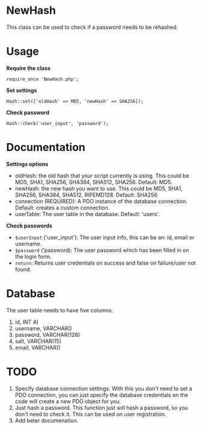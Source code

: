 # NewHash

This class can be used to check if a password needs to be rehashed.

Usage
=====

**Require the class**

```
require_once 'NewHash.php';
```

**Set settings**

```
Hash::set(['oldHash' => MD5, 'newHash' => SHA256]);
```

**Check password**

```
Hash::check('user_input', 'password');
```

Documentation
=============

**Settings options**

 - oldHash: the old hash that your script currently is using. This could be MD5, SHA1, SHA256, SHA384, SHA512, SHA256. Default: MD5.
 - newHash: the new hash you want to use. This could be MD5, SHA1, SHA256, SHA384, SHA512, RIPEMD128. Default: SHA256
 - connection (REQUIRED): A PDO instance of the database connection. Default: creates a custom connection.
 - userTable: The user table in the database. Default: 'users'.
 
**Check passwords**

 - ```$userInput``` ('user_input'): The user input info, this can be an: id, email or username.
 - ```$password``` ('password): The user password which has been filled in on the login form.
 - ```return```: Returns user credentials on success and false on failure/user not found.
 
Database
========

The user table needs to have five columns.

 1. id, INT AI
 2. username, VARCHAR()  
 3. password, VARCHAR(128)
 4. salt, VARCHAR(15)
 5. email, VARCHAR()

TODO
====

 1. Specify database connection settings. With this you don't need to set a PDO connection, you can just specify the database credentials en the code will create a new PDO object for you.
 2. Just hash a password. This function just will hash a password, so you don't need to check it. This can be used on user registration.
 3. Add beter documenation.